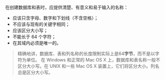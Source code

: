 在创建数据库和表时，应提供清楚、有意义和易于输入的名称：

+ 应该只含字母、数字和下划线（不含空格）；
+ 不应该与现有的关键字相同；
+ 应该区分大小写；
+ 不能长于 64 个字符；
+ 在其域内必须是唯一的。

> 精确地讲，数据库、表和列名称的长度限制实际上是64**字节**，而不是以字符为单位。
> 在 Windows 和正常的 Mac OS X 上，数据库和表名称一般不区分大小写。在 UNIX 和一些 Mac OS X 装置上，它们将区分大小。列名总是区分大小写。



